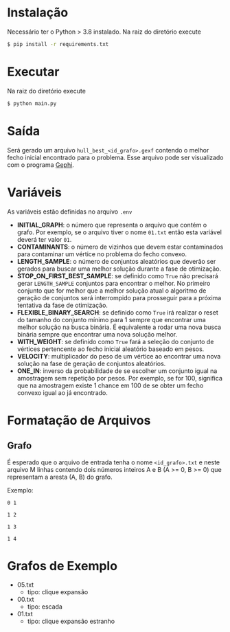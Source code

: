 # Instalação

Necessário ter o Python > 3.8 instalado.
Na raiz do diretório execute
```sh
$ pip install -r requirements.txt
```

# Executar
Na raiz do diretório execute

```sh
$ python main.py
```

# Saída

Será gerado um arquivo `hull_best_<id_grafo>.gexf` contendo o melhor fecho inicial encontrado para o problema. Esse arquivo pode ser visualizado com o programa [Gephi](https://gephi.org/).

# Variáveis

As variáveis estão definidas no arquivo `.env`

- **INITIAL_GRAPH**: o número que representa o arquivo que contém o grafo. Por exemplo, se o arquivo tiver o nome `01.txt` então esta variável deverá ter valor `01`.
- **CONTAMINANTS**: o número de vizinhos que devem estar contaminados para contaminar um vértice no problema do fecho convexo.
- **LENGTH_SAMPLE**: o número de conjuntos aleatórios que deverão ser gerados para buscar uma melhor solução durante a fase de otimização.
- **STOP_ON_FIRST_BEST_SAMPLE**: se definido como `True` não precisará gerar `LENGTH_SAMPLE` conjuntos para encontrar o melhor. No primeiro conjunto que for melhor que a melhor solução atual o algoritmo de geração de conjuntos será interrompido para prosseguir para a próxima tentativa da fase de otimização.
- **FLEXIBLE_BINARY_SEARCH**: se definido como `True` irá realizar o reset do tamanho do conjunto mínimo para 1 sempre que encontrar uma melhor solução na busca binária. É equivalente a rodar uma nova busca binária sempre que encontrar uma nova solução melhor.
- **WITH_WEIGHT**: se definido como `True` fará a seleção do conjunto de vértices pertencente ao fecho inicial aleatório baseado em pesos.
- **VELOCITY**: multiplicador do peso de um vértice ao encontrar uma nova solução na fase de geração de conjuntos aleatórios.
- **ONE_IN**: inverso da probabilidade de se escolher um conjunto igual na amostragem sem repetição por pesos. Por exemplo, se for 100, significa que na amostragem existe 1 chance em 100 de se obter um fecho convexo igual ao já encontrado.

# Formatação de Arquivos

## Grafo

É esperado que o arquivo de entrada tenha o nome `<id_grafo>.txt` e neste arquivo M linhas contendo dois números inteiros A e B (A >= 0, B >= 0) que representam a aresta (A, B) do grafo.

Exemplo:
```
0 1

1 2

1 3

1 4
```

# Grafos de Exemplo

- 05.txt
    - tipo: clique expansão
- 00.txt
    - tipo: escada
- 01.txt
    - tipo: clique expansão estranho